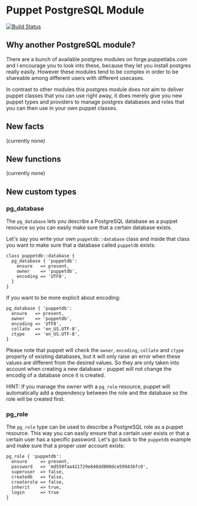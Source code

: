 Puppet PostgreSQL Module
=====================

[![Build Status](https://travis-ci.org/stschulte/puppet-postgres.png?branch=master)](https://travis-ci.org/stschulte/puppet-postgres)

Why another PostgreSQL module?
------------------------------
There are a bunch of available postgres modules on forge.puppetlabs.com
and I encourage you to look into these, because they let you install
postgres really easily. However these modules tend to be complex in order
to be shareable among different users with different usecases.

In contrast to other modules this postgres module does not aim to
deliver puppet classes that you can use right away, it does merely give you
new puppet types and providers to manage postgres databases and roles that
you can then use in your own puppet classes.


New facts
---------
(currently none)

New functions
-------------
(currently none)

New custom types
----------------

### pg\_database

The `pg_database` lets you describe a PostgreSQL database as a puppet
resource so you can easily make sure that a certain database exists.

Let's say you write your own `puppetdb::database` class and inside that
class you want to make sure that a database called `puppetdb` exists:

    class puppetdb::database {
      pg_database { 'puppetdb':
        ensure   => present,
        owner    => 'puppetdb',
        encoding => 'UTF8',
      }
    }

If you want to be more explicit about encoding:

    pg_database { 'puppetdb':
      ensure   => present,
      owner    => 'puppetdb',
      encoding => 'UTF8',
      collate  => 'en_US.UTF-8',
      ctype    => 'en_US.UTF-8',
    }

Please note that puppet will check the `owner`, `encoding`, `collate`
and `ctype` property of existing databases, but it will only raise
an error when these values are different from the desired values. So they
are only taken into account when creating a new database - puppet will not
change the encodig of a database once it is created.

HINT: If you manage the owner with a `pg_role` resource, puppet will
automatically add a dependency between the role and the database so
the role will be created first.

### pg\_role

The `pg_role` type can be used to describe a PostgreSQL role as a puppet
resource. This way you can easily ensure that a certain user exists or
that a certain user has a specific password. Let's go back to the `puppetdb`
example and make sure that a proper user account exists:

    pg_role { 'puppetdb':
      ensure     => present,
      password   => 'md559faa421729e846dd800dce59943bfc0',
      superuser  => false,
      createdb   => false,
      createrole => false,
      inherit    => true,
      login      => true
    }
